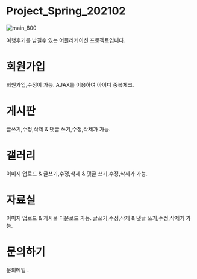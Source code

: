 # Project_Spring_202102

![main_800](https://user-images.githubusercontent.com/73453889/107229088-bae66c80-6a60-11eb-81b8-47d7ac7b5f25.gif)

여행후기를 남길수 있는 어플리케이션 프로젝트입니다.

# 회원가입

회원가입,수정이 가능.
AJAX를 이용하여 아이디 중복체크.

# 게시판

글쓰기,수정,삭제 & 댓글 쓰기,수정,삭제가 가능.

# 갤러리

이미지 업로드 & 글쓰기,수정,삭제 & 댓글 쓰기,수정,삭제가 가능.


# 자료실

이미지 업로드 & 게시물 다운로드 가능.
글쓰기,수정,삭제 & 댓글 쓰기,수정,삭제가 가능.

# 문의하기

문의메일 .
